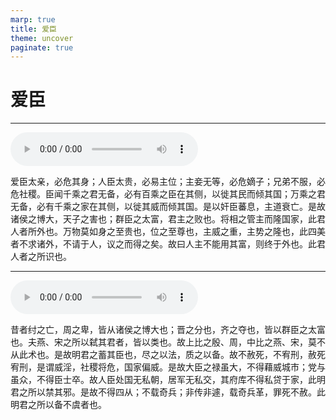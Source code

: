 ```yaml
---
marp: true
title: 爱臣
theme: uncover
paginate: true
---
```


# 爱臣

---

![](assets/audios/04/1.mp3)

爱臣太亲，必危其身；人臣太贵，必易主位；主妾无等，必危嫡子；兄弟不服，必危社稷。臣闻千乘之君无备，必有百乘之臣在其侧，以徙其民而倾其国；万乘之君无备，必有千乘之家在其侧，以徙其威而倾其国。是以奸臣蕃息，主道衰亡。是故诸侯之博大，天子之害也；群臣之太富，君主之败也。将相之管主而隆国家，此君人者所外也。万物莫如身之至贵也，位之至尊也，主威之重，主势之隆也，此四美者不求诸外，不请于人，议之而得之矣。故曰人主不能用其富，则终于外也。此君人者之所识也。

---

![](assets/audios/04/2.mp3)

昔者纣之亡，周之卑，皆从诸侯之博大也；晋之分也，齐之夺也，皆以群臣之太富也。夫燕、宋之所以弑其君者，皆以类也。故上比之殷、周，中比之燕、宋，莫不从此术也。是故明君之蓄其臣也，尽之以法，质之以备。故不赦死，不宥刑，赦死宥刑，是谓威淫，社稷将危，国家偏威。是故大臣之禄虽大，不得藉威城市；党与虽众，不得臣士卒。故人臣处国无私朝，居军无私交，其府库不得私贷于家，此明君之所以禁其邪。是故不得四从；不载奇兵；非传非遽，载奇兵革，罪死不赦。此明君之所以备不虞者也。